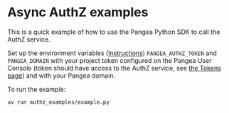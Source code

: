 # Async AuthZ examples

This is a quick example of how to use the Pangea Python SDK to call the AuthZ
service.

Set up the environment variables ([Instructions][set-your-environment-variables])
`PANGEA_AUTHZ_TOKEN` and `PANGEA_DOMAIN` with your project token configured on
the Pangea User Console (token should have access to the AuthZ service, see
[the Tokens page][tokens]) and with your Pangea domain.

To run the example:

```bash
uv run authz_examples/example.py
```

[set-your-environment-variables]: https://pangea.cloud/docs/authz/#set-your-environment-variables
[tokens]: https://pangea.cloud/docs/admin-guide/tokens
